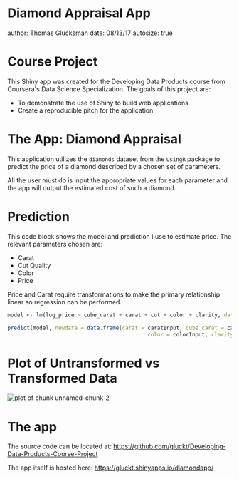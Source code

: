 Diamond Appraisal App
========================================================
author: Thomas Glucksman
date: 08/13/17
autosize: true

Course Project
========================================================

This Shiny app was created for the Developing Data Products course from Coursera's Data Science Specialization. 
The goals of this project are:
- To demonstrate the use of Shiny to build web applications
- Create a reproducible pitch for the application

The App: Diamond Appraisal
========================================================
This application utilizes the <code>diamonds</code> dataset from the <code>UsingR</code> package to predict the price of a diamond
described by a chosen set of parameters. 

All the user must do is input the appropriate values for each parameter and the app will output the estimated cost of such a diamond.


Prediction
========================================================
This code block shows the model and prediction I use to estimate price.
The relevant parameters chosen are:
- Carat
- Cut Quality
- Color
- Price

Price and Carat require transformations to make the primary relationship linear so regression can be performed.

```r
model <- lm(log_price ~ cube_carat + carat + cut + color + clarity, data = myData)

predict(model, newdata = data.frame(carat = caratInput, cube_carat = caratInput^(1/3), cut = cutInput,
                                            color = colorInput, clarity = clarityInput))
```

Plot of Untransformed vs Transformed Data
========================================================
![plot of chunk unnamed-chunk-2](pitch-figure/unnamed-chunk-2-1.png)

The app
========================================================
The source code can be located at: https://github.com/gluckt/Developing-Data-Products-Course-Project

The app itself is hosted here: https://gluckt.shinyapps.io/diamondapp/
